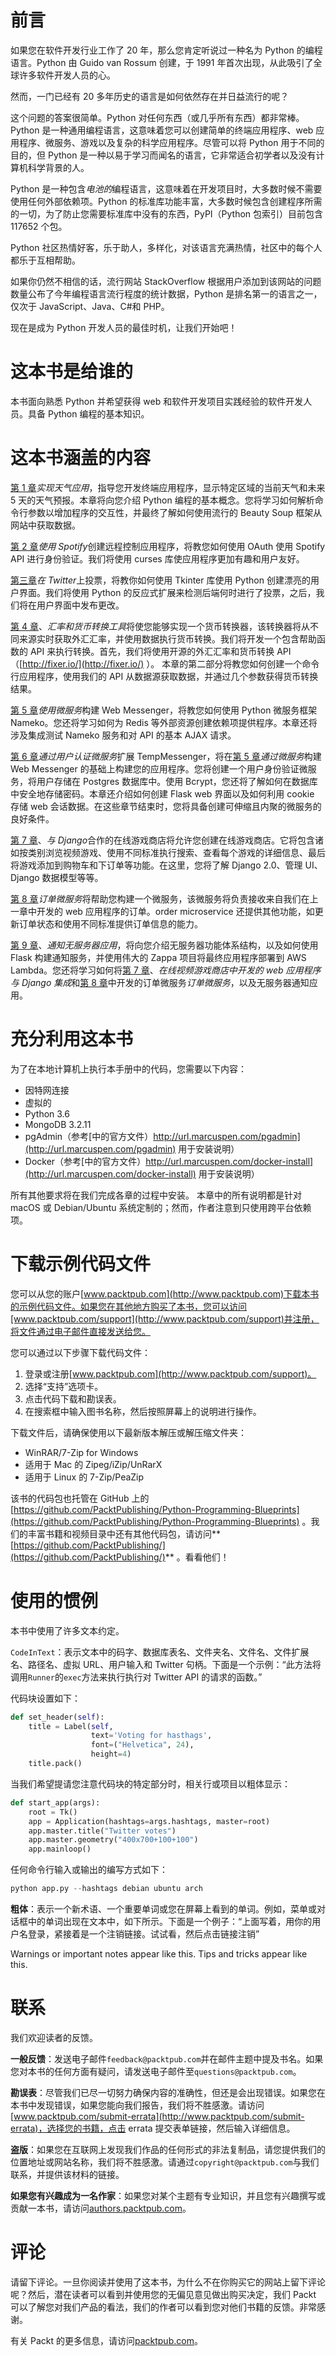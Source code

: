 # 前言

如果您在软件开发行业工作了 20 年，那么您肯定听说过一种名为 Python 的编程语言。Python 由 Guido van Rossum 创建，于 1991 年首次出现，从此吸引了全球许多软件开发人员的心。

然而，一门已经有 20 多年历史的语言是如何依然存在并日益流行的呢？

这个问题的答案很简单。Python 对任何东西（或几乎所有东西）都非常棒。Python 是一种通用编程语言，这意味着您可以创建简单的终端应用程序、web 应用程序、微服务、游戏以及复杂的科学应用程序。尽管可以将 Python 用于不同的目的，但 Python 是一种以易于学习而闻名的语言，它非常适合初学者以及没有计算机科学背景的人。

Python 是一种包含*电池的*编程语言，这意味着在开发项目时，大多数时候不需要使用任何外部依赖项。Python 的标准库功能丰富，大多数时候包含创建程序所需的一切，为了防止您需要标准库中没有的东西，PyPI（Python 包索引）目前包含 117652 个包。

Python 社区热情好客，乐于助人，多样化，对该语言充满热情，社区中的每个人都乐于互相帮助。

如果你仍然不相信的话，流行网站 StackOverflow 根据用户添加到该网站的问题数量公布了今年编程语言流行程度的统计数据，Python 是排名第一的语言之一，仅次于 JavaScript、Java、C#和 PHP。

现在是成为 Python 开发人员的最佳时机，让我们开始吧！

# 这本书是给谁的

本书面向熟悉 Python 并希望获得 web 和软件开发项目实践经验的软件开发人员。具备 Python 编程的基本知识。

# 这本书涵盖的内容

[第 1 章](1.html)*实现天气应用*，指导您开发终端应用程序，显示特定区域的当前天气和未来 5 天的天气预报。本章将向您介绍 Python 编程的基本概念。您将学习如何解析命令行参数以增加程序的交互性，并最终了解如何使用流行的 Beauty Soup 框架从网站中获取数据。

[第 2 章](2.html)*使用 Spotify*创建远程控制应用程序，将教您如何使用 OAuth 使用 Spotify API 进行身份验证。我们将使用 curses 库使应用程序更加有趣和用户友好。

[第三章](3.html)*在 Twitter*上投票，将教你如何使用 Tkinter 库使用 Python 创建漂亮的用户界面。我们将使用 Python 的反应式扩展来检测后端何时进行了投票，之后，我们将在用户界面中发布更改。

[第 4 章](4.html)、*汇率和货币转换工具*将使您能够实现一个货币转换器，该转换器将从不同来源实时获取外汇汇率，并使用数据执行货币转换。我们将开发一个包含帮助函数的 API 来执行转换。首先，我们将使用开源的外汇汇率和货币转换 API（[http://fixer.io/](http://fixer.io/) ）。
本章的第二部分将教您如何创建一个命令行应用程序，使用我们的 API 从数据源获取数据，并通过几个参数获得货币转换结果。

[第 5 章](5.html)*使用微服务*构建 Web Messenger，将教您如何使用 Python 微服务框架 Nameko。您还将学习如何为 Redis 等外部资源创建依赖项提供程序。本章还将涉及集成测试 Nameko 服务和对 API 的基本 AJAX 请求。

[第 6 章](6.html)*通过用户认证微服务*扩展 TempMessenger，将在[第 5 章](5.html)*通过微服务*构建 Web Messenger 的基础上构建您的应用程序。您将创建一个用户身份验证微服务，将用户存储在 Postgres 数据库中。使用 Bcrypt，您还将了解如何在数据库中安全地存储密码。本章还介绍如何创建 Flask web 界面以及如何利用 cookie 存储 web 会话数据。在这些章节结束时，您将具备创建可伸缩且内聚的微服务的良好条件。

[第 7 章](7.html)、*与 Django*合作的在线游戏商店将允许您创建在线游戏商店。它将包含诸如按类别浏览视频游戏、使用不同标准执行搜索、查看每个游戏的详细信息、最后将游戏添加到购物车和下订单等功能。在这里，您将了解 Django 2.0、管理 UI、Django 数据模型等等。

[第 8 章](8.html)*订单微服务*将帮助您构建一个微服务，该微服务将负责接收来自我们在上一章中开发的 web 应用程序的订单。order microservice 还提供其他功能，如更新订单状态和使用不同标准提供订单信息的能力。

[第 9 章](9.html)、*通知无服务器应用*，将向您介绍无服务器功能体系结构，以及如何使用 Flask 构建通知服务，并使用伟大的 Zappa 项目将最终应用程序部署到 AWS Lambda。您还将学习如何将[第 7 章](7.html)、*在线视频游戏商店中开发的 web 应用程序与 Django 集成*和[第 8 章](8.html)中开发的订单微服务*订单微服务*，以及无服务器通知应用。

# 充分利用这本书

为了在本地计算机上执行本手册中的代码，您需要以下内容：

*   因特网连接
*   虚拟的
*   Python 3.6
*   MongoDB 3.2.11
*   pgAdmin（参考[中的官方文件）http://url.marcuspen.com/pgadmin](http://url.marcuspen.com/pgadmin) 用于安装说明）
*   Docker（参考[中的官方文件）http://url.marcuspen.com/docker-install](http://url.marcuspen.com/docker-install) 用于安装说明）

所有其他要求将在我们完成各章的过程中安装。
本章中的所有说明都是针对 macOS 或 Debian/Ubuntu 系统定制的；然而，作者注意到只使用跨平台依赖项。

# 下载示例代码文件

您可以从您的账户[www.packtpub.com](http://www.packtpub.com)下载本书的示例代码文件。如果您在其他地方购买了本书，您可以访问[www.packtpub.com/support](http://www.packtpub.com/support)并注册，将文件通过电子邮件直接发送给您。

您可以通过以下步骤下载代码文件：

1.  登录或注册[www.packtpub.com](http://www.packtpub.com/support)。
2.  选择“支持”选项卡。
3.  点击代码下载和勘误表。
4.  在搜索框中输入图书名称，然后按照屏幕上的说明进行操作。

下载文件后，请确保使用以下最新版本解压或解压缩文件夹：

*   WinRAR/7-Zip for Windows
*   适用于 Mac 的 Zipeg/iZip/UnRarX
*   适用于 Linux 的 7-Zip/PeaZip

该书的代码包也托管在 GitHub 上的[https://github.com/PacktPublishing/Python-Programming-Blueprints](https://github.com/PacktPublishing/Python-Programming-Blueprints) 。我们的丰富书籍和视频目录中还有其他代码包，请访问**[https://github.com/PacktPublishing/](https://github.com/PacktPublishing/)** 。看看他们！

# 使用的惯例

本书中使用了许多文本约定。

`CodeInText`：表示文本中的码字、数据库表名、文件夹名、文件名、文件扩展名、路径名、虚拟 URL、用户输入和 Twitter 句柄。下面是一个示例：“此方法将调用`Runner`的`exec`方法来执行执行对 Twitter API 的请求的函数。”

代码块设置如下：

```py
def set_header(self):
    title = Label(self,
                  text='Voting for hasthags',
                  font=("Helvetica", 24),
                  height=4)
    title.pack()
```

当我们希望提请您注意代码块的特定部分时，相关行或项目以粗体显示：

```py
def start_app(args):
    root = Tk()
    app = Application(hashtags=args.hashtags, master=root)
    app.master.title("Twitter votes")
    app.master.geometry("400x700+100+100")
    app.mainloop()
```

任何命令行输入或输出的编写方式如下：

```py
python app.py --hashtags debian ubuntu arch
```

**粗体**：表示一个新术语、一个重要单词或您在屏幕上看到的单词。例如，菜单或对话框中的单词出现在文本中，如下所示。下面是一个例子：“上面写着，用你的用户名登录，紧接着是一个注销链接。试试看，然后点击链接注销”

Warnings or important notes appear like this. Tips and tricks appear like this.

# 联系

我们欢迎读者的反馈。

**一般反馈**：发送电子邮件`feedback@packtpub.com`并在邮件主题中提及书名。如果您对本书的任何方面有疑问，请发送电子邮件至`questions@packtpub.com`。

**勘误表**：尽管我们已尽一切努力确保内容的准确性，但还是会出现错误。如果您在本书中发现错误，如果您能向我们报告，我们将不胜感激。请访问[www.packtpub.com/submit-errata](http://www.packtpub.com/submit-errata)，选择您的书籍，点击 errata 提交表单链接，然后输入详细信息。

**盗版**：如果您在互联网上发现我们作品的任何形式的非法复制品，请您提供我们的位置地址或网站名称，我们将不胜感激。请通过`copyright@packtpub.com`与我们联系，并提供该材料的链接。

**如果您有兴趣成为一名作家**：如果您对某个主题有专业知识，并且您有兴趣撰写或贡献一本书，请访问[authors.packtpub.com](http://authors.packtpub.com/)。

# 评论

请留下评论。一旦你阅读并使用了这本书，为什么不在你购买它的网站上留下评论呢？然后，潜在读者可以看到并使用您的无偏见意见做出购买决定，我们 Packt 可以了解您对我们产品的看法，我们的作者可以看到您对他们书籍的反馈。非常感谢。

有关 Packt 的更多信息，请访问[packtpub.com](https://www.packtpub.com/)。